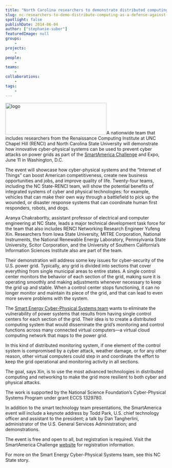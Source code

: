 ```yaml
---
title: "North Carolina researchers to demonstrate distributed computing as a defense against power grid cyber attacks"
slug: nc-researchers-to-demo-distribute-computing-as-a-defense-against-cyber-attacks
spotlight: false
publishDate: 2014-06-04
author: ["stephanie-suber"]
featuredImage: null
groups:
    - 
projects:
    - 
people:
    - 
teams: 
    - 
collaborations:
    - 
tags:
    - 
---
```

<img class="alignleft size-full wp-image-13381" src="https://www.renci.org/wp-content/uploads/2014/06/logo.png" alt="logo" width="316" height="99" />A nationwide team that includes researchers from the Renaissance Computing Institute at UNC Chapel Hill (RENCI) and North Carolina State University will demonstrate how innovative cyber-physical systems can be used to prevent cyber attacks on power grids as part of the <a href="http://smartamerica.org/expo/" target="_blank">SmartAmerica Challenge</a> and Expo, June 11 in Washington, D.C.  <!--more-->

The event will showcase how cyber-physical systems and the “Internet of Things” can boost American competitiveness, create new business opportunities and jobs, and improve quality of life. Twenty-four teams, including the NC State-RENCI team, will show the potential benefits of integrated systems of cyber and physical technologies: for example, vehicles that can make their own way through a battlefield to pick up the wounded, or disaster response systems that can coordinate human first responders, robots, and dogs.



Aranya Chakrabortty, assistant professor of electrical and computer engineering at NC State, leads a major technical development task force for the team that also includes RENCI Networking Research Engineer Yufeng Xin. Researchers from Iowa State University, MITRE Corporation, National Instruments, the National Renewable Energy Laboratory, Pennsylvania State University, Scitor Corporation, and the University of Southern California’s Information Sciences Institute also are part of the team.

Their demonstration will address some key issues for cyber-security of the U.S. power grid. Typically, any grid is divided into sections that cover everything from single municipal areas to entire states. A single control center monitors the behavior of each section of the grid, making sure it is operating smoothly and making adjustments whenever necessary to keep the grid up and stable. When a control center stops functioning, it can no longer monitor and maintain its piece of the grid, and that can lead to even more severe problems with the system.

The <a href="http://smartamerica.org/teams/smart-energy-cps/" target="_blank">Smart Energy Cyber-Physical Systems team</a> wants to eliminate the vulnerability of power systems that results from having single control centers for each section of the grid. Their idea is to create a distributed computing system that would disseminate the grid’s monitoring and control functions across many connected virtual computers—a virtual cloud computing network that maps to the power grid.

In this kind of distributed monitoring system, if one element of the control system is compromised by a cyber attack, weather damage, or for any other reason, other virtual computers could step in and coordinate the effort to keep the grid operational and monitoring activity in all sections.

The goal, says Xin, is to use the most advanced technologies in distributed computing and networking to make the grid more resilient to both cyber and physical attacks.

The work is supported by the National Science Foundation’s Cyber-Physical Systems Program under grant ECCS 1329780.

In addition to the smart technology team presentations, the SmartAmerica event will include a keynote address by Todd Park, U.S. chief technology officer and assistant to the president; a talk by Dan Tangherlini, administrator of the U.S. General Services Administration; and demonstrations.

The event is free and open to all, but registration is required. Visit the SmartAmerica Challenge <a href="http://smartamerica.org/expo/" target="_blank">website</a> for registration information.

For more on the Smart Energy Cyber-Physical Systems team, see this NC State story.
